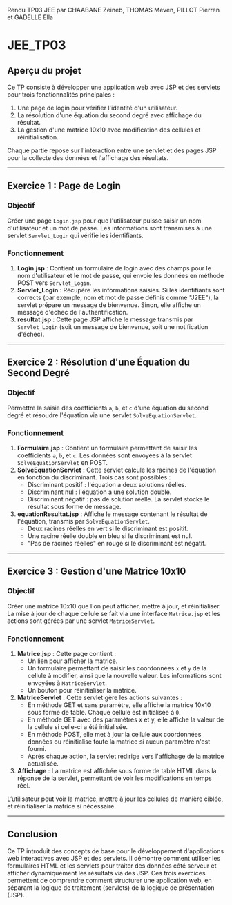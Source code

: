 Rendu TP03 JEE par CHAABANE Zeineb, THOMAS Meven, PILLOT Pierren et GADELLE Ella 
# JEE_TP03

## Aperçu du projet

Ce TP consiste à développer une application web avec JSP et des servlets pour trois fonctionnalités principales :
1. Une page de login pour vérifier l'identité d'un utilisateur.
2. La résolution d'une équation du second degré avec affichage du résultat.
3. La gestion d'une matrice 10x10 avec modification des cellules et réinitialisation.

Chaque partie repose sur l'interaction entre une servlet et des pages JSP pour la collecte des données et l'affichage des résultats.

---

## Exercice 1 : Page de Login

### Objectif
Créer une page `Login.jsp` pour que l'utilisateur puisse saisir un nom d'utilisateur et un mot de passe. Les informations sont transmises à une servlet `Servlet_Login` qui vérifie les identifiants.

### Fonctionnement

1. **Login.jsp** : Contient un formulaire de login avec des champs pour le nom d'utilisateur et le mot de passe, qui envoie les données en méthode POST vers `Servlet_Login`.
2. **Servlet_Login** : Récupère les informations saisies. Si les identifiants sont corrects (par exemple, nom et mot de passe définis comme "J2EE"), la servlet prépare un message de bienvenue. Sinon, elle affiche un message d'échec de l'authentification.
3. **resultat.jsp** : Cette page JSP affiche le message transmis par `Servlet_Login` (soit un message de bienvenue, soit une notification d'échec).

---

## Exercice 2 : Résolution d'une Équation du Second Degré

### Objectif
Permettre la saisie des coefficients `a`, `b`, et `c` d'une équation du second degré et résoudre l'équation via une servlet `SolveEquationServlet`.

### Fonctionnement

1. **Formulaire.jsp** : Contient un formulaire permettant de saisir les coefficients `a`, `b`, et `c`. Les données sont envoyées à la servlet `SolveEquationServlet` en POST.
2. **SolveEquationServlet** : Cette servlet calcule les racines de l'équation en fonction du discriminant. Trois cas sont possibles :
    - Discriminant positif : l'équation a deux solutions réelles.
    - Discriminant nul : l'équation a une solution double.
    - Discriminant négatif : pas de solution réelle.
      La servlet stocke le résultat sous forme de message.
3. **equationResultat.jsp** : Affiche le message contenant le résultat de l'équation, transmis par `SolveEquationServlet`. 
   - Deux racines réelles en vert si le discriminant est positif.
   - Une racine réelle double en bleu si le discriminant est nul.
   - "Pas de racines réelles" en rouge si le discriminant est négatif.

---

## Exercice 3 : Gestion d'une Matrice 10x10

### Objectif
Créer une matrice 10x10 que l'on peut afficher, mettre à jour, et réinitialiser. La mise à jour de chaque cellule se fait via une interface `Matrice.jsp` et les actions sont gérées par une servlet `MatriceServlet`.

### Fonctionnement

1. **Matrice.jsp** : Cette page contient :
    - Un lien pour afficher la matrice.
    - Un formulaire permettant de saisir les coordonnées `x` et `y` de la cellule à modifier, ainsi que la nouvelle valeur. Les informations sont envoyées à `MatriceServlet`.
    - Un bouton pour réinitialiser la matrice.
2. **MatriceServlet** : Cette servlet gère les actions suivantes :
    - En méthode GET et sans paramètre, elle affiche la matrice 10x10 sous forme de table. Chaque cellule est initialisée à `0`.
    - En méthode GET avec des paramètres x et y, elle affiche la valeur de la cellule si celle-ci a été initialisée.
    - En méthode POST, elle met à jour la cellule aux coordonnées données ou réinitialise toute la matrice si aucun paramètre n'est fourni.
    - Après chaque action, la servlet redirige vers l'affichage de la matrice actualisée.
3. **Affichage** : La matrice est affichée sous forme de table HTML dans la réponse de la servlet, permettant de voir les modifications en temps réel.


L’utilisateur peut voir la matrice, mettre à jour les cellules de manière ciblée, et réinitialiser la matrice si nécessaire.

---

## Conclusion

Ce TP introduit des concepts de base pour le développement d'applications web interactives avec JSP et des servlets. Il démontre comment utiliser les formulaires HTML et les servlets pour traiter des données côté serveur et afficher dynamiquement les résultats via des JSP. Ces trois exercices permettent de comprendre comment structurer une application web, en séparant la logique de traitement (servlets) de la logique de présentation (JSP).
